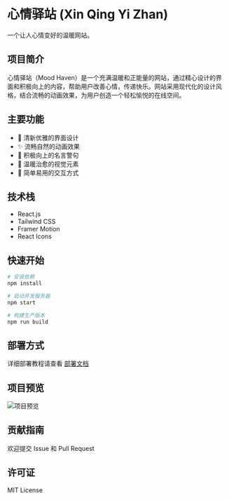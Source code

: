 # 心情驿站 (Xin Qing Yi Zhan)

一个让人心情变好的温暖网站。

## 项目简介

心情驿站（Mood Haven）是一个充满温暖和正能量的网站，通过精心设计的界面和积极向上的内容，帮助用户改善心情，传递快乐。网站采用现代化的设计风格，结合流畅的动画效果，为用户创造一个轻松愉悦的在线空间。

## 主要功能

- 🌟 清新优雅的界面设计
- ✨ 流畅自然的动画效果
- 💫 积极向上的名言警句
- 🌈 温暖治愈的视觉元素
- 🎯 简单易用的交互方式

## 技术栈

- React.js
- Tailwind CSS
- Framer Motion
- React Icons

## 快速开始

```bash
# 安装依赖
npm install

# 启动开发服务器
npm start

# 构建生产版本
npm run build
```

## 部署方式

详细部署教程请查看 [部署文档](教程.md)

## 项目预览

![项目预览](preview.png)

## 贡献指南

欢迎提交 Issue 和 Pull Request

## 许可证

MIT License 